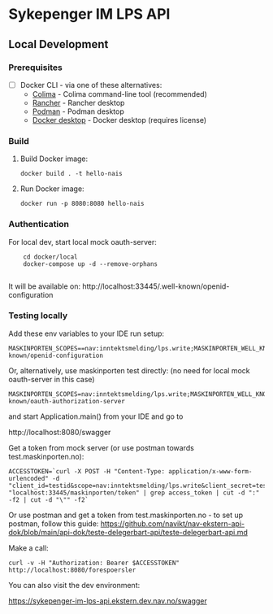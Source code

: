 # Sykepenger IM LPS API

## Local Development

### Prerequisites

- [ ] Docker CLI - via one of these alternatives:
   - [Colima](https://github.com/abiosoft/colima) - Colima command-line tool (recommended)
   - [Rancher](https://rancherdesktop.io) - Rancher desktop
   - [Podman](https://podman-desktop.io) - Podman desktop
   - [Docker desktop](https://www.docker.com/products/docker-desktop/) - Docker desktop (requires license)

### Build

1. Build Docker image:

    ```shell
    docker build . -t hello-nais
    ```

2. Run Docker image:

    ```shell
    docker run -p 8080:8080 hello-nais
    ```

### Authentication

For local dev, start local mock oauth-server:
```
    cd docker/local
    docker-compose up -d --remove-orphans
    
```
It will be available on: http://localhost:33445/.well-known/openid-configuration

### Testing locally


Add these env variables to your IDE run setup:

```
MASKINPORTEN_SCOPES==nav:inntektsmelding/lps.write;MASKINPORTEN_WELL_KNOWN_URL=http://localhost:33445/maskinporten/.well-known/openid-configuration
```

Or, alternatively, use maskinporten test directly: (no need for local mock oauth-server in this case)
```
MASKINPORTEN_SCOPES=nav:inntektsmelding/lps.write;MASKINPORTEN_WELL_KNOWN_URL=https://test.maskinporten.no/.well-known/oauth-authorization-server
```
and start Application.main() from your IDE and go to

http://localhost:8080/swagger

Get a token from mock server (or use postman towards test.maskinporten.no):
```
ACCESSTOKEN=`curl -X POST -H "Content-Type: application/x-www-form-urlencoded" -d "client_id=testid&scope=nav:inntektsmelding/lps.write&client_secret=testpwd&grant_type=client_credentials" "localhost:33445/maskinporten/token" | grep access_token | cut -d ":" -f2 | cut -d "\"" -f2`
```

Or use postman and get a token from test.maskinporten.no - to set up postman, follow this guide:
https://github.com/navikt/nav-ekstern-api-dok/blob/main/api-dok/teste-delegerbart-api/teste-delegerbart-api.md

Make a call:
```
curl -v -H "Authorization: Bearer $ACCESSTOKEN" http://localhost:8080/forespoersler
```

You can also visit the dev environment:

https://sykepenger-im-lps-api.ekstern.dev.nav.no/swagger


